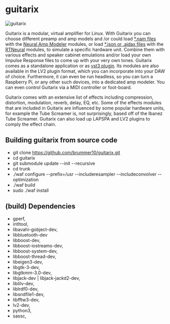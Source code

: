 # guitarix

![guitarix](https://a.fsdn.com/con/app/proj/guitarix/screenshots/Guitarix_Dark.png/max/max/1)

Guitarix is a modular, virtual amplifier for Linux.
With Guitarix you can choose different preamp and amp models
and /or could load [*.nam files](https://tonehunt.org/all) with the [Neural Amp Modeler](https://github.com/sdatkinson/NeuralAmpModelerCore) modules,
or load [*.json or .aidax files](https://cloud.aida-x.cc/all) with the [RTNeural](https://github.com/jatinchowdhury18/RTNeural) modules, 
to simulate a specific hardware unit.
Combine them with various effects and speaker cabinet emulations
and/or load your own Impulse Response files
to come up with your very own tones.
Guitarix comes as a standalone application or as [vst3 plugin](https://github.com/brummer10/guitarix.vst).
Its modules are also available in the LV2 plugin format, 
which you can incorporate into your DAW of choice. 
Furthermore, it can even be run headless, so you can turn a Raspberry Pi, 
or any other such devices, into a dedicated amp modeler. 
You can even control Guitarix via a MIDI controller or foot-board.

Guitarix comes with an extensive list of effects 
including compression, distortion, modulation, reverb, delay, EQ, etc. 
Some of the effects modules that are included in Guitarix 
are influenced by some popular hardware units, 
for example the Tube Screamer is, not surprisingly, based off of the Ibanez Tube Screamer.
Guitarix can also load up LAPSPA and LV2 plugins to comply the effect chain. 


## Building guitarix from source code

- git clone https://github.com/brummer10/guitarix.git
- cd guitarix
- git submodule update --init --recursive
- cd trunk
- ./waf configure --prefix=/usr  --includeresampler --includeconvolver --optimization 
- ./waf build
- sudo ./waf install

## (build) Dependencies

- gperf,
- intltool,
- libavahi-gobject-dev,
- libbluetooth-dev 
- libboost-dev,
- libboost-iostreams-dev,
- libboost-system-dev,
- libboost-thread-dev,
- libeigen3-dev,
- libgtk-3-dev,
- libgtkmm-3.0-dev,
- libjack-dev | libjack-jackd2-dev,
- liblilv-dev,
- liblrdf0-dev,
- libsndfile1-dev,
- libfftw3-dev,
- lv2-dev,
- python3,
- sassc,

